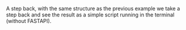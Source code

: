A step back, with the same structure as the previous example we take a step back and see the result as a simple script running in the terminal (without FASTAPI).